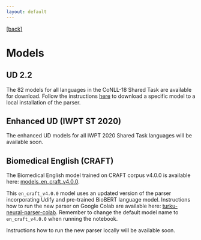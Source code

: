 ```yaml
---
layout: default
---
```


[[back]](index.html)

# Models

## UD 2.2

The 82 models for all languages in the CoNLL-18 Shared Task are available for download. Follow the instructions [here](install.html#download-the-models) to download a specific model to a local installation of the parser.

## Enhanced UD (IWPT ST 2020) <a id="iwpt"></a>

The enhanced UD models for all IWPT 2020 Shared Task languages will be available soon.

## Biomedical English (CRAFT) <a id="craft"></a>

The Biomedical English model trained on CRAFT corpus v4.0.0 is available here: [models_en_craft_v4.0.0](http://dl.turkunlp.org/turku-parser-models/models_en_craft_v4.0.0.tar.gz).

This `en_craft_v4.0.0` model uses an updated version of the parser incorporating Udify and pre-trained BioBERT language model. Instructions how to run the new parser on Google Colab are available here: [turku-neural-parser-colab](https://github.com/jmnybl/turku-neural-parser-colab). Remember to change the default model name to `en_craft_v4.0.0` when running the notebook.

Instructions how to run the new parser locally will be available soon.



